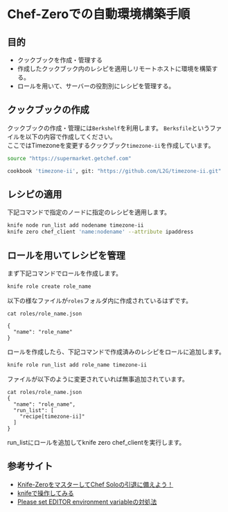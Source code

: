 # Chef-Zeroでの自動環境構築手順

## 目的

* クックブックを作成・管理する
* 作成したクックブック内のレシピを適用しリモートホストに環境を構築する。
* ロールを用いて、サーバーの役割別にレシピを管理する。

## クックブックの作成
クックブックの作成・管理には`Berkshelf`を利用します。
`Berksfile`というファイルを以下の内容で作成してください。  
ここではTimezoneを変更するクックブック`timezone-ii`を作成しています。

```sh
source "https://supermarket.getchef.com"

cookbook 'timezone-ii', git: "https://github.com/L2G/timezone-ii.git"
```

## レシピの適用

下記コマンドで指定のノードに指定のレシピを適用します。

```sh
knife node run_list add nodename timezone-ii
knife zero chef_client 'name:nodename' --attribute ipaddress
```

## ロールを用いてレシピを管理
まず下記コマンドでロールを作成します。

```sh
knife role create role_name
```

以下の様なファイルが`roles`フォルダ内に作成されているはずです。

```
cat roles/role_name.json

{
  "name": "role_name"
}
```

ロールを作成したら、下記コマンドで作成済みのレシピをロールに追加します。

```sh
knife role run_list add role_name timezone-ii
```

ファイルが以下のように変更されていれば無事追加されています。

```
cat roles/role_name.json
{
  "name": "role_name",
  "run_list": [
    "recipe[timezone-ii]"
  ]
}
```

run_listにロールを追加してknife zero chef_clientを実行します。

## 参考サイト
* [Knife-ZeroをマスターしてChef Soloの引退に備えよう！](http://knowledge.sakura.ad.jp/tech/2708/)
* [knifeで操作してみる](http://openbook4.me/projects/77/sections/446)
* [Please set EDITOR environment variableの対処法](http://nitamago-monster.hatenablog.com/entry/2014/12/25/125334)